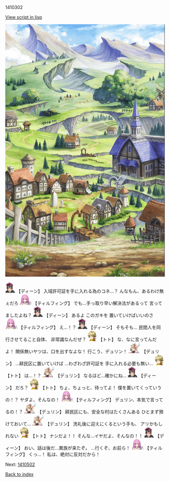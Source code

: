 1410302

[View script in lisp](../scripts/1410302.txt)

![004_outland.png](../images/backgrounds/004_outland.png)

<img src="../images/units/6.png" alt="6.png" height="34"/>
【ディーン】
入域許可証を手に入れる為のコネ…？
んなもん、あるわけ無ぇだろ

<img src="../images/units/24.png" alt="24.png" height="34"/>
【ティルフィング】
でも…手っ取り早い解決法があるって
言ってましたよね？

<img src="../images/units/6.png" alt="6.png" height="34"/>
【ディーン】
あるよ
このガキを
置いていけばいいのさ

<img src="../images/units/24.png" alt="24.png" height="34"/>
【ティルフィング】
え…！？

<img src="../images/units/6.png" alt="6.png" height="34"/>
【ディーン】
そもそも…
民間人を同行させてること自体、
非常識なんだぜ？

<img src="../images/units/4.png" alt="4.png" height="34"/>
【トト】
な、なに言ってんだよ！
関係無いヤツは、口を出すなよな！
行こう、デュリン！

<img src="../images/units/0.png" alt="0.png" height="34"/>
【デュリン】
…耕民区に置いていけば
…わざわざ許可証を
手に入れる必要も無い…

<img src="../images/units/4.png" alt="4.png" height="34"/>
【トト】
は…！？

<img src="../images/units/0.png" alt="0.png" height="34"/>
【デュリン】
なるほど…確かにね…

<img src="../images/units/6.png" alt="6.png" height="34"/>
【ディーン】
だろ？

<img src="../images/units/4.png" alt="4.png" height="34"/>
【トト】
ちょ、ちょっと、待ってよ！
僕を置いてくっていうの！？
ヤダよ、そんなの！

<img src="../images/units/24.png" alt="24.png" height="34"/>
【ティルフィング】
デュリン、本気で言ってるの！？

<img src="../images/units/0.png" alt="0.png" height="34"/>
【デュリン】
耕民区にも、安全な村はたくさんある
ひとまず預けておいて…

<img src="../images/units/0.png" alt="0.png" height="34"/>
【デュリン】
洗礼後に迎えにくるという手も、
アリかもしれない

<img src="../images/units/4.png" alt="4.png" height="34"/>
【トト】
ナシだよ！！
そんな…イヤだよ、そんなの！！

<img src="../images/units/6.png" alt="6.png" height="34"/>
【ディーン】
おい、話は後だ…異族が来たぞ。
…行くぞ、お前ら！

<img src="../images/units/24.png" alt="24.png" height="34"/>
【ティルフィング】
くっ…！
私は、絶対に反対だから！

Next: [1410502](1410502.md)

[Back to index](index.md)
